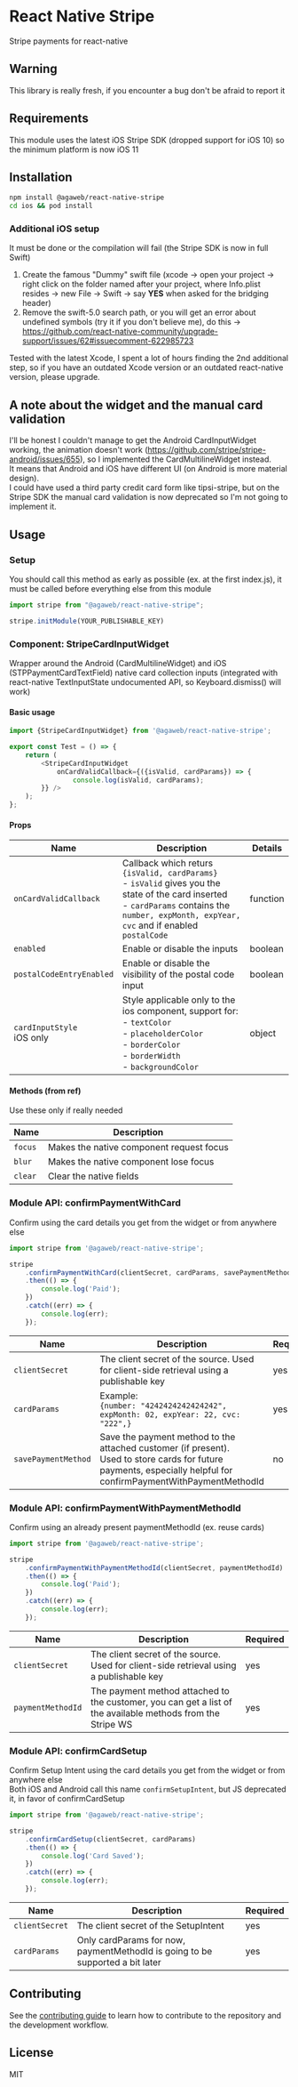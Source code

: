# React Native Stripe

Stripe payments for react-native

## Warning

This library is really fresh, if you encounter a bug don't be afraid to report it

## Requirements

This module uses the latest iOS Stripe SDK (dropped support for iOS 10) so the minimum platform is now iOS 11

## Installation

```sh
npm install @agaweb/react-native-stripe
cd ios && pod install
```

### Additional iOS setup
It must be done or the compilation will fail (the Stripe SDK is now in full Swift)

1. Create the famous "Dummy" swift file (xcode -> open your project -> right click on the folder named after your project, where Info.plist resides -> new File -> Swift -> say <b>YES</b> when asked for the bridging header)
2. Remove the swift-5.0 search path, or you will get an error about undefined symbols (try it if you don't believe me), do this -> https://github.com/react-native-community/upgrade-support/issues/62#issuecomment-622985723

Tested with the latest Xcode, I spent a lot of hours finding the 2nd additional step, so if you have an outdated Xcode version or an outdated react-native version, please upgrade.

## A note about the widget and the manual card validation

I'll be honest I couldn't manage to get the Android CardInputWidget working, the animation doesn't work (https://github.com/stripe/stripe-android/issues/655), so I implemented the CardMultilineWidget instead. <br>
It means that Android and iOS have different UI (on Android is more material design). <br>
I could have used a third party credit card form like tipsi-stripe, but on the Stripe SDK the manual card validation is now deprecated so I'm not going to implement it.

## Usage

### Setup

You should call this method as early as possible (ex. at the first index.js), it must be called before everything else from this module

```js
import stripe from "@agaweb/react-native-stripe";

stripe.initModule(YOUR_PUBLISHABLE_KEY)
```

### Component: StripeCardInputWidget

Wrapper around the Android (CardMultilineWidget) and iOS (STPPaymentCardTextField) native card collection inputs (integrated with react-native TextInputState undocumented API, so Keyboard.dismiss() will work)

#### Basic usage
```js
import {StripeCardInputWidget} from '@agaweb/react-native-stripe';

export const Test = () => {
    return (
        <StripeCardInputWidget
            onCardValidCallback={({isValid, cardParams}) => {
                console.log(isValid, cardParams);
        }} />
    );
};
```

#### Props

| Name | Description | Details |
|-|-|-|
| `onCardValidCallback` | Callback which returs `{isValid, cardParams}` <br>- `isValid` gives you the state of the card inserted <br>- `cardParams` contains the `number, expMonth, expYear, cvc` and if enabled `postalCode` | function |
| `enabled` | Enable or disable the inputs | boolean |
| `postalCodeEntryEnabled` | Enable or disable the visibility of the postal code input | boolean |
| `cardInputStyle` <br>iOS only | Style applicable only to the ios component, support for: <br>- `textColor` <br>- `placeholderColor` <br>- `borderColor` <br>- `borderWidth` <br>- `backgroundColor` | object |

#### Methods (from ref)

Use these only if really needed

| Name | Description |
|-|-|
| `focus` | Makes the native component request focus |
| `blur` | Makes the native component lose focus |
| `clear` | Clear the native fields |

### Module API: confirmPaymentWithCard

Confirm using the card details you get from the widget or from anywhere else

```js
import stripe from '@agaweb/react-native-stripe';

stripe
    .confirmPaymentWithCard(clientSecret, cardParams, savePaymentMethod?)
    .then(() => {
        console.log('Paid');
    })
    .catch((err) => {
        console.log(err);
    });
```
| Name | Description | Required
|-|-|-|
| `clientSecret` | The client secret of the source. Used for client-side retrieval using a publishable key | yes |
| `cardParams` | Example: <br> `{number: "4242424242424242", expMonth: 02, expYear: 22, cvc: "222",}` | yes |
| `savePaymentMethod` | Save the payment method to the attached customer (if present). <br> Used to store cards for future payments, especially helpful for confirmPaymentWithPaymentMethodId | no |


### Module API: confirmPaymentWithPaymentMethodId

Confirm using an already present paymentMethodId (ex. reuse cards)

```js
import stripe from '@agaweb/react-native-stripe';

stripe
    .confirmPaymentWithPaymentMethodId(clientSecret, paymentMethodId)
    .then(() => {
        console.log('Paid');
    })
    .catch((err) => {
        console.log(err);
    });
```
| Name | Description | Required
|-|-|-|
| `clientSecret` | The client secret of the source. Used for client-side retrieval using a publishable key | yes |
| `paymentMethodId` | The payment method attached to the customer, you can get a list of the available methods from the Stripe WS | yes |

### Module API: confirmCardSetup

Confirm Setup Intent using the card details you get from the widget or from anywhere else<br>
Both iOS and Android call this name `confirmSetupIntent`, but JS deprecated it, in favor of confirmCardSetup

```js
import stripe from '@agaweb/react-native-stripe';

stripe
    .confirmCardSetup(clientSecret, cardParams)
    .then(() => {
        console.log('Card Saved');
    })
    .catch((err) => {
        console.log(err);
    });
```
| Name | Description | Required
|-|-|-|
| `clientSecret` | The client secret of the SetupIntent | yes |
| `cardParams` | Only cardParams for now, paymentMethodId is going to be supported a bit later | yes |

## Contributing

See the [contributing guide](CONTRIBUTING.md) to learn how to contribute to the repository and the development workflow.

## License

MIT
